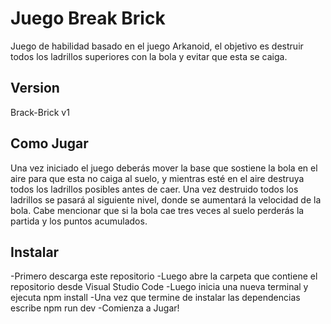 # Juego Break Brick

Juego de habilidad basado en el juego Arkanoid, el objetivo es destruir todos los ladrillos superiores con la bola y evitar que esta se caiga. 

## Version

Brack-Brick v1

## Como Jugar

Una vez iniciado el juego deberás mover la base que sostiene la bola en el aire para que esta no caiga al suelo, y mientras esté en el aire destruya todos los ladrillos posibles antes de caer. Una vez destruido todos los ladrillos se pasará al siguiente nivel, donde se aumentará la velocidad de la bola. Cabe mencionar que si la bola cae tres veces al suelo perderás la partida y los puntos acumulados.

## Instalar

-Primero descarga este repositorio
-Luego abre la carpeta que contiene el repositorio desde Visual Studio Code
-Luego inicia una nueva terminal y ejecuta npm install
-Una vez que termine de instalar las dependencias escribe npm run dev
-Comienza a Jugar!
